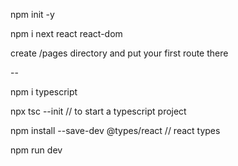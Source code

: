 npm init -y

npm i next react react-dom

create /pages directory and put your first route there

-- 

npm i typescript

npx tsc --init // to start a typescript project

npm install --save-dev @types/react // react types

npm run dev
